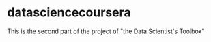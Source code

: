 datasciencecoursera
===================

This is the second part of the project of "the Data Scientist's Toolbox"
